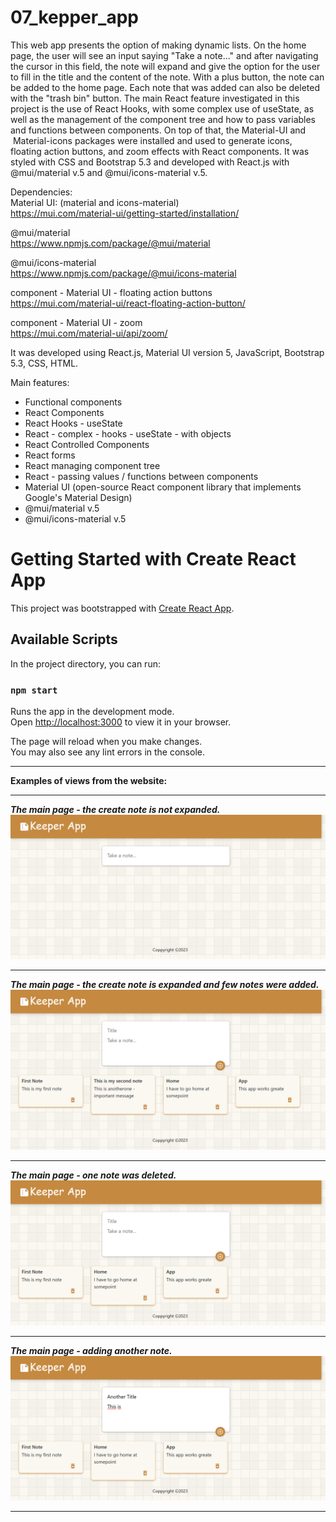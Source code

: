 # 07_kepper_app</br>
This web app presents the option of making dynamic lists. On the home page, the user will see an input saying "Take a note..." and after navigating the cursor in this field, the note will expand and give the option for the user to fill in the title and the content of the note. With a plus button, the note can be added to the home page. Each note that was added can also be deleted with the "trash bin" button. The main React feature investigated in this project is the use of React Hooks, with some complex use of useState, as well as the management of the component tree and how to pass variables and functions between components. On top of that, the Material-UI and  Material-icons packages were installed and used to generate icons, floating action buttons, and zoom effects with React components. It was styled with CSS and Bootstrap 5.3 and developed with React.js with @mui/material v.5 and @mui/icons-material v.5.</br>

 
Dependencies: </br>
Material UI: (material and icons-material)</br>
https://mui.com/material-ui/getting-started/installation/</br>

@mui/material</br>
https://www.npmjs.com/package/@mui/material</br>

@mui/icons-material</br>
https://www.npmjs.com/package/@mui/icons-material</br>

component - Material UI - floating action buttons</br>
https://mui.com/material-ui/react-floating-action-button/</br>

component - Material UI - zoom </br>
https://mui.com/material-ui/api/zoom/</br>


It was developed using React.js, Material UI version 5, JavaScript, Bootstrap 5.3, CSS, HTML.</br>

Main features:</br>
- Functional components</br>
- React Components</br>
- React Hooks - useState</br>
- React - complex - hooks - useState - with objects</br>
- React Controlled Components </br>
- React forms</br>
- React managing component tree</br>
- React - passing values / functions between components </br>
- Material UI (open-source React component library that implements Google's Material Design)</br>
- @mui/material v.5 </br>
- @mui/icons-material v.5</br>

# Getting Started with Create React App

This project was bootstrapped with [Create React App](https://github.com/facebook/create-react-app).

## Available Scripts

In the project directory, you can run:

### `npm start`

Runs the app in the development mode.\
Open [http://localhost:3000](http://localhost:3000) to view it in your browser.

The page will reload when you make changes.\
You may also see any lint errors in the console.

---

**Examples of views from the website:**</br>

---

***The main page - the create note is not expanded.***</br>
![Screenshot](docs/img/01_img.png)</br>

---

***The main page - the create note is expanded and few notes were added.***</br>
![Screenshot](docs/img/02_img.png)</br>

---

***The main page - one note was deleted.***</br>
![Screenshot](docs/img/03_img.png)</br>

---

***The main page - adding another note.***</br>
![Screenshot](docs/img/04_img.png)</br>
 
---

